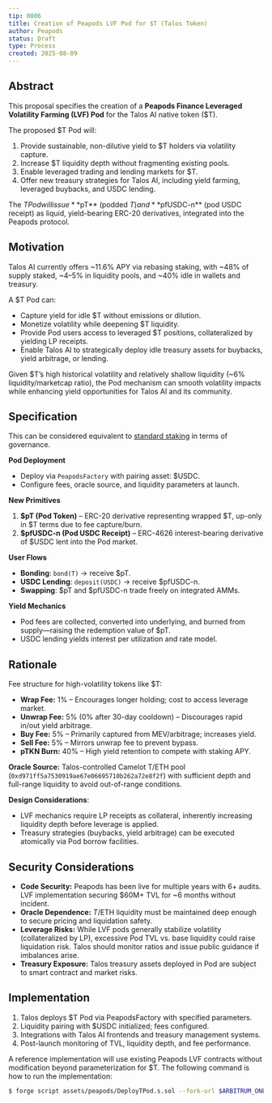 ```yaml
---
tip: 0006
title: Creation of Peapods LVF Pod for $T (Talos Token)
author: Peapods
status: Draft
type: Process
created: 2025-08-09
---
```


## Abstract

This proposal specifies the creation of a **Peapods Finance Leveraged Volatility Farming (LVF) Pod** for the Talos AI native token ($T).

The proposed $T Pod will:
1. Provide sustainable, non-dilutive yield to $T holders via volatility capture.
2. Increase $T liquidity depth without fragmenting existing pools.
3. Enable leveraged trading and lending markets for $T.
4. Offer new treasury strategies for Talos AI, including yield farming, leveraged buybacks, and USDC lending.

The $T Pod will issue **$pT** (podded $T) and **$pfUSDC-n** (pod USDC receipt) as liquid, yield-bearing ERC-20 derivatives, integrated into the Peapods protocol.

## Motivation

Talos AI currently offers ~11.6% APY via rebasing staking, with ~48% of supply staked, ~4–5% in liquidity pools, and ~40% idle in wallets and treasury.

A $T Pod can:
- Capture yield for idle $T without emissions or dilution.
- Monetize volatility while deepening $T liquidity.
- Provide Pod users access to leveraged $T positions, collateralized by yielding LP receipts.
- Enable Talos AI to strategically deploy idle treasury assets for buybacks, yield arbitrage, or lending.

Given $T’s high historical volatility and relatively shallow liquidity (~6% liquidity/marketcap ratio), the Pod mechanism can smooth volatility impacts while enhancing yield opportunities for Talos AI and its community.

## Specification

This can be considered equivalent to [standard staking](https://github.com/talos-agent/TIPs/blob/main/TIP-0002.md) in terms of governance.

**Pod Deployment**
- Deploy via `PeapodsFactory` with pairing asset: $USDC.
- Configure fees, oracle source, and liquidity parameters at launch.

**New Primitives**
1. **$pT (Pod Token)** – ERC-20 derivative representing wrapped $T, up-only in $T terms due to fee capture/burn.
2. **$pfUSDC-n (Pod USDC Receipt)** – ERC-4626 interest-bearing derivative of $USDC lent into the Pod market.

**User Flows**
- **Bonding**: `bond(T)` → receive $pT.
- **USDC Lending**: `deposit(USDC)` → receive $pfUSDC-n.
- **Swapping**: $pT and $pfUSDC-n trade freely on integrated AMMs.

**Yield Mechanics**
- Pod fees are collected, converted into underlying, and burned from supply—raising the redemption value of $pT.
- USDC lending yields interest per utilization and rate model.

## Rationale

Fee structure for high-volatility tokens like $T:
- **Wrap Fee:** 1% – Encourages longer holding; cost to access leverage market.
- **Unwrap Fee:** 5% (0% after 30-day cooldown) – Discourages rapid in/out yield arbitrage.
- **Buy Fee:** 5% – Primarily captured from MEV/arbitrage; increases yield.
- **Sell Fee:** 5% – Mirrors unwrap fee to prevent bypass.
- **pTKN Burn:** 40% – High yield retention to compete with staking APY.

**Oracle Source:** Talos-controlled Camelot T/ETH pool (`0xd971ff5a7530919ae67e06695710b262a72e8f2f`) with sufficient depth and full-range liquidity to avoid out-of-range conditions.

**Design Considerations**:
- LVF mechanics require LP receipts as collateral, inherently increasing liquidity depth before leverage is applied.
- Treasury strategies (buybacks, yield arbitrage) can be executed atomically via Pod borrow facilities.

## Security Considerations

- **Code Security:** Peapods has been live for multiple years with 6+ audits. LVF implementation securing $60M+ TVL for ~6 months without incident.
- **Oracle Dependence:** $T/$ETH liquidity must be maintained deep enough to secure pricing and liquidation safety.
- **Leverage Risks:** While LVF pods generally stabilize volatility (collateralized by LP), excessive Pod TVL vs. base liquidity could raise liquidation risk. Talos should monitor ratios and issue public guidance if imbalances arise.
- **Treasury Exposure:** Talos treasury assets deployed in Pod are subject to smart contract and market risks.

## Implementation

1. Talos deploys $T Pod via PeapodsFactory with specified parameters.
2. Liquidity pairing with $USDC initialized; fees configured.
3. Integrations with Talos AI frontends and treasury management systems.
4. Post-launch monitoring of TVL, liquidity depth, and fee performance.

A reference implementation will use existing Peapods LVF contracts without modification beyond parameterization for $T. The following command is how to run the implementation:

```sh
$ forge script assets/peapods/DeployTPod.s.sol --fork-url $ARBITRUM_ONE_RPC
```
